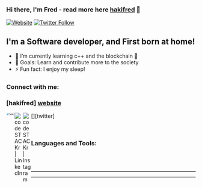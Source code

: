 ### Hi there, I'm Fred - read more here [hakifred][website] 👋

[![Website](https://img.shields.io/website?label=codeSTACKr.com&style=for-the-badge&url=https%3A%2F%2Fcodestackr.com)](https://codestackr.com)
[![Twitter Follow](https://img.shields.io/twitter/follow/codeSTACKr?color=1DA1F2&logo=twitter&style=for-the-badge)](https://twitter.com/intent/follow?original_referer=https%3A%2F%2Fgithub.com%2FcodeSTACKr&screen_name=codeSTACKr)

## I'm a Software developer, and First born at home!

- 🌱 I’m currently learning c++ and the blockchain 🤣
- 🥅 Goals: Learn and contribute more to the society
- ⚡ Fun fact: I enjoy my sleep!

### Connect with me:

### [hakifred] [website]
[<img align="left" alt="codeSTACKr | Twitter" width="22px" src="twitter.svg" />][twitter]
[<img align="left" alt="codeSTACKr | LinkedIn" width="22px" src="https://cdn.jsdelivr.net/npm/simple-icons@v3/icons/linkedin.svg" />][linkedin]
[<img align="left" alt="codeSTACKr | Instagram" width="22px" src="https://cdn.jsdelivr.net/npm/simple-icons@v3/icons/instagram.svg" />][instagram]

<br />

### Languages and Tools:

<br />
<br />

---

---


[website]: https://hakizimana.com
[instagram]: https://instagram.com/hakifred
[linkedin]: https://www.linkedin.com/in/hakizimana-frederick-00965210b/
